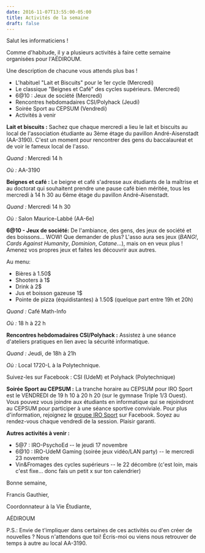 ```yaml
---
date: 2016-11-07T13:55:00-05:00
title: Activités de la semaine
draft: false
---
```


Salut les informaticiens !

Comme d'habitude, il y a plusieurs activités à faire cette semaine organisées pour l'AÉDIROUM.

Une description de chacune vous attends plus bas !

* L'habituel "Lait et Biscuits" pour le 1er cycle (Mercredi)
* Le classique "Beignes et Café" des cycles supérieurs. (Mercredi)
* 6@10 : Jeux de société (Mercredi)
* Rencontres hebdomadaires CSI/Polyhack (Jeudi) 
* Soirée Sport au CEPSUM (Vendredi) 
* Activités à venir

<!--more-->

**Lait et biscuits :**
Sachez que chaque mercredi a lieu le lait et biscuits au local de l'association étudiante au 3ème étage du pavillon André-Aisenstadt (AA-3190).
C'est un moment pour rencontrer des gens du baccalauréat et de voir le fameux local de l'asso.

*Quand :* Mercredi 14 h

*Où :* AA-3190

**Beignes et café :**
Le beigne et café s'adresse aux étudiants de la maîtrise et au doctorat qui souhaitent prendre une pause café bien méritée, tous les mercredi à 14 h 30 au 6ème étage du pavillon André-Aisenstadt.

*Quand :* Mercredi 14 h 30

*Où :* Salon Maurice-Labbé (AA-6e)  

**6@10 - Jeux de société:**
De l'ambiance, des gens, des jeux de société et des boissons...
WOW! Que demander de plus?
L'asso aura ses jeux (*BANG!*, *Cards Against Humanity*, *Dominion*, *Catane*...), mais on en veux plus !
Amenez vos propres jeux et faites les découvrir aux autres.

Au menu:

* Bières à 1.50$
* Shooters à 1$
* Drink à 2$
* Jus et boisson gazeuse 1$
* Pointe de pizza (équidistantes) à 1.50$ (quelque part entre 19h et 20h)

*Quand :* Café Math-Info

*Où :* 18 h à 22 h

**Rencontres hebdomadaires CSI/Polyhack :**
Assistez à une séance d'ateliers pratiques en lien avec la sécurité informatique.

*Quand :* Jeudi, de 18h à 21h

*Où :* Local 1720-L à la Polytechnique.

Suivez-les sur Facebook : CSI (UdeM) et Polyhack (Polytechnique)

**Soirée Sport au CEPSUM :**
La tranche horaire au CEPSUM pour IRO Sport est le VENDREDI de 19 h 10 à 20 h 20 (sur le gymnase Triple 1/3 Ouest).
Vous pouvez vous joindre aux étudiants en informatique qui se rejoindront au CEPSUM pour participer à une séance sportive conviviale.
Pour plus d'information, rejoignez le [groupe IRO Sport](https://fb.com/groups/718762054920741) sur Facebook.
Soyez au rendez-vous chaque vendredi de la session. Plaisir garanti.

**Autres activités à venir :**

* 5@7 : IRO-PsychoEd -- le jeudi 17 novembre
* 6@10 : IRO-UdeM Gaming (soirée jeux vidéo/LAN party) -- le mercredi 23 novembre
* Vin&Fromages des cycles supérieurs -- le 22 décombre (c'est loin, mais c'est fixe... donc fais un petit x sur ton calendrier)

Bonne semaine,

Francis Gauthier,

Coordonnateur à la Vie Étudiante,

AÉDIROUM

P.S.: Envie de t'impliquer dans certaines de ces activités ou d'en créer de nouvelles ?
Nous n'attendons que toi!
Écris-moi ou viens nous retrouver de temps à autre au local AA-3190.
